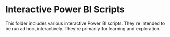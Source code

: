 # Interactive Power BI Scripts

This folder includes various interactive Power BI scripts. They're intended to be run ad hoc, interactively. They're primarily for learning and exploration. 

